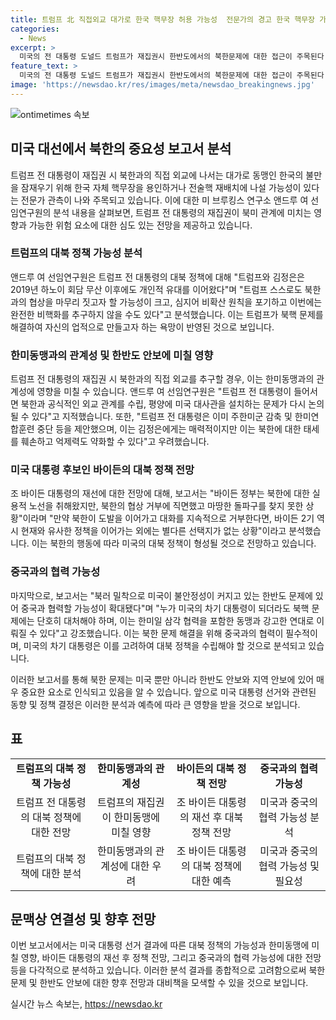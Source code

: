 ```yaml
---
title: 트럼프 北 직접외교 대가로 한국 핵무장 허용 가능성  전문가의 경고 한국 핵무장 가능성?
categories:
  - News
excerpt: >
  미국의 전 대통령 도널드 트럼프가 재집권시 한반도에서의 북한문제에 대한 접근이 주목된다. 북미관계의 기회와 위험이 매우 넓고, 트럼프는 북한 문제에 적극적으로 나서고 있는 것으로 보인다. 브루킹스 연구소는 트럼프가 북핵 문제를 해결하기 위해 미국의 약속을 포기하고 김정은의 핵체제만 용인할 가능성을 우려하고 있다. 또한, 한국의 독자 핵무장을 허용하거나 전술핵 무기 재배치를 승인할 가능성도 있다고 지적하며, 바이든 정부의 대북정책 변화 가능성도 분석하고 있다. 이에 대한 동맹국들의 대응과 중국과의 협력 가능성을 논의한 보고서다.
feature_text: >
  미국의 전 대통령 도널드 트럼프가 재집권시 한반도에서의 북한문제에 대한 접근이 주목된다. 북미관계의 기회와 위험이 매우 넓고, 트럼프는 북한 문제에 적극적으로 나서고 있는 것으로 보인다. 브루킹스 연구소는 트럼프가 북핵 문제를 해결하기 위해 미국의 약속을 포기하고 김정은의 핵체제만 용인할 가능성을 우려하고 있다. 또한, 한국의 독자 핵무장을 허용하거나 전술핵 무기 재배치를 승인할 가능성도 있다고 지적하며, 바이든 정부의 대북정책 변화 가능성도 분석하고 있다. 이에 대한 동맹국들의 대응과 중국과의 협력 가능성을 논의한 보고서다.
image: 'https://newsdao.kr/res/images/meta/newsdao_breakingnews.jpg'
---
```


<p><img src="https://newsdao.kr/res/images/meta/newsdao_breakingnews.jpg" alt="ontimetimes 속보" /></p>

<h2 data-ke-size="size26">미국 대선에서 북한의 중요성 보고서 분석</h2>

<p data-ke-size="size16">트럼프 전 대통령이 재집권 시 북한과의 직접 외교에 나서는 대가로 동맹인 한국의 불만을 잠재우기 위해 한국 자체 핵무장을 용인하거나 전술핵 재배치에 나설 가능성이 있다는 전문가 관측이 나와 주목되고 있습니다. 이에 대한 미 브루킹스 연구소 앤드루 여 선임연구원의 분석 내용을 살펴보면, 트럼프 전 대통령의 재집권이 북미 관계에 미치는 영향과 가능한 위험 요소에 대한 심도 있는 전망을 제공하고 있습니다.</p>

<h3><b>트럼프의 대북 정책 가능성 분석</b></h3>

<p data-ke-size="size16">앤드루 여 선임연구원은 트럼프 전 대통령의 대북 정책에 대해 "트럼프와 김정은은 2019년 하노이 회담 무산 이후에도 개인적 유대를 이어왔다"며 "트럼프 스스로도 북한과의 협상을 마무리 짓고자 할 가능성이 크고, 심지어 비확산 원칙을 포기하고 이번에는 완전한 비핵화를 추구하지 않을 수도 있다"고 분석했습니다. 이는 트럼프가 북핵 문제를 해결하여 자신의 업적으로 만들고자 하는 욕망이 반영된 것으로 보입니다.</p>

<h3><b>한미동맹과의 관계성 및 한반도 안보에 미칠 영향</b></h3>

<p data-ke-size="size16">트럼프 전 대통령의 재집권 시 북한과의 직접 외교를 추구할 경우, 이는 한미동맹과의 관계성에 영향을 미칠 수 있습니다. 앤드루 여 선임연구원은 "트럼프 전 대통령이 들어서면 북한과 공식적인 외교 관계를 수립, 평양에 미국 대사관을 설치하는 문제가 다시 논의될 수 있다"고 지적했습니다. 또한, "트럼프 전 대통령은 이미 주한미군 감축 및 한미연합훈련 중단 등을 제안했으며, 이는 김정은에게는 매력적이지만 이는 북한에 대한 태세를 훼손하고 억제력도 약화할 수 있다"고 우려했습니다.</p>

<h3><b>미국 대통령 후보인 바이든의 대북 정책 전망</b></h3>

<p data-ke-size="size16">조 바이든 대통령의 재선에 대한 전망에 대해, 보고서는 "바이든 정부는 북한에 대한 실용적 노선을 취해왔지만, 북한의 협상 거부에 직면했고 마땅한 돌파구를 찾지 못한 상황"이라며 "만약 북한이 도발을 이어가고 대화를 지속적으로 거부한다면, 바이든 2기 역시 현재와 유사한 정책을 이어가는 외에는 별다른 선택지가 없는 상황"이라고 분석했습니다. 이는 북한의 행동에 따라 미국의 대북 정책이 형성될 것으로 전망하고 있습니다.</p>

<h3><b>중국과의 협력 가능성</b></h3>

<p data-ke-size="size16">마지막으로, 보고서는 "북러 밀착으로 미국이 불안정성이 커지고 있는 한반도 문제에 있어 중국과 협력할 가능성이 확대됐다"며 "누가 미국의 차기 대통령이 되더라도 북핵 문제에는 단호히 대처해야 하며, 이는 한미일 삼각 협력을 포함한 동맹과 강고한 연대로 이뤄질 수 있다"고 강조했습니다. 이는 북한 문제 해결을 위해 중국과의 협력이 필수적이며, 미국의 차기 대통령은 이를 고려하여 대북 정책을 수립해야 할 것으로 분석되고 있습니다.</p>

<p data-ke-size="size16">이러한 보고서를 통해 북한 문제는 미국 뿐만 아니라 한반도 안보와 지역 안보에 있어 매우 중요한 요소로 인식되고 있음을 알 수 있습니다. 앞으로 미국 대통령 선거와 관련된 동향 및 정책 결정은 이러한 분석과 예측에 따라 큰 영향을 받을 것으로 보입니다.</p>

<h2 data-ke-size="size26">표</h2>

<table>
<tbody>
<tr>
<td style="text-align: center; height: 17px;"><b>트럼프의 대북 정책 가능성</b></td>
<td style="text-align: center; height: 17px;"><b>한미동맹과의 관계성</b></td>
<td style="text-align: center; height: 17px;"><b>바이든의 대북 정책 전망</b></td>
<td style="text-align: center; height: 17px;"><b>중국과의 협력 가능성</b></td>
</tr>
<tr>
<td style="text-align: center; height: 17px;">트럼프 전 대통령의 대북 정책에 대한 전망</td>
<td style="text-align: center; height: 17px;">트럼프의 재집권이 한미동맹에 미칠 영향</td>
<td style="text-align: center; height: 17px;">조 바이든 대통령의 재선 후 대북 정책 전망</td>
<td style="text-align: center; height: 17px;">미국과 중국의 협력 가능성 분석</td>
</tr>
<tr>
<td style="text-align: center; height: 17px;">트럼프의 대북 정책에 대한 분석</td>
<td style="text-align: center; height: 17px;">한미동맹과의 관계성에 대한 우려</td>
<td style="text-align: center; height: 17px;">조 바이든 대통령의 대북 정책에 대한 예측</td>
<td style="text-align: center; height: 17px;">미국과 중국의 협력 가능성 및 필요성</td>
</tr>
</tbody>
</table>

<h2 data-ke-size="size26">문맥상 연결성 및 향후 전망</h2>

<p data-ke-size="size16">이번 보고서에서는 미국 대통령 선거 결과에 따른 대북 정책의 가능성과 한미동맹에 미칠 영향, 바이든 대통령의 재선 후 정책 전망, 그리고 중국과의 협력 가능성에 대한 전망 등을 다각적으로 분석하고 있습니다. 이러한 분석 결과를 종합적으로 고려함으로써 북한 문제 및 한반도 안보에 대한 향후 전망과 대비책을 모색할 수 있을 것으로 보입니다.</p>
실시간 뉴스 속보는, <a href="https://newsdao.kr" rel="dofollow">https://newsdao.kr</a>


